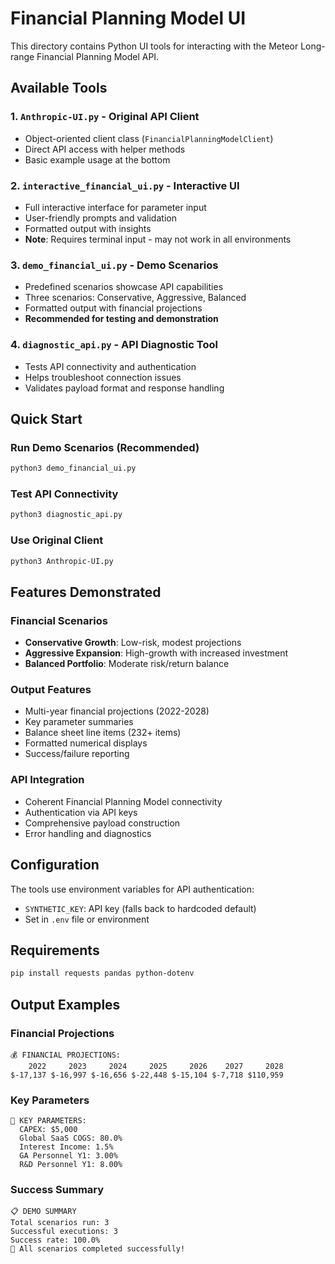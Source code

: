 # Financial Planning Model UI

This directory contains Python UI tools for interacting with the Meteor Long-range Financial Planning Model API.

## Available Tools

### 1. `Anthropic-UI.py` - Original API Client
- Object-oriented client class (`FinancialPlanningModelClient`)
- Direct API access with helper methods
- Basic example usage at the bottom

### 2. `interactive_financial_ui.py` - Interactive UI
- Full interactive interface for parameter input
- User-friendly prompts and validation
- Formatted output with insights
- **Note**: Requires terminal input - may not work in all environments

### 3. `demo_financial_ui.py` - Demo Scenarios
- Predefined scenarios showcase API capabilities
- Three scenarios: Conservative, Aggressive, Balanced
- Formatted output with financial projections
- **Recommended for testing and demonstration**

### 4. `diagnostic_api.py` - API Diagnostic Tool
- Tests API connectivity and authentication
- Helps troubleshoot connection issues
- Validates payload format and response handling

## Quick Start

### Run Demo Scenarios (Recommended)
```bash
python3 demo_financial_ui.py
```

### Test API Connectivity
```bash
python3 diagnostic_api.py
```

### Use Original Client
```bash
python3 Anthropic-UI.py
```

## Features Demonstrated

### Financial Scenarios
- **Conservative Growth**: Low-risk, modest projections
- **Aggressive Expansion**: High-growth with increased investment
- **Balanced Portfolio**: Moderate risk/return balance

### Output Features
- Multi-year financial projections (2022-2028)
- Key parameter summaries
- Balance sheet line items (232+ items)
- Formatted numerical displays
- Success/failure reporting

### API Integration
- Coherent Financial Planning Model connectivity
- Authentication via API keys
- Comprehensive payload construction
- Error handling and diagnostics

## Configuration

The tools use environment variables for API authentication:
- `SYNTHETIC_KEY`: API key (falls back to hardcoded default)
- Set in `.env` file or environment

## Requirements

```bash
pip install requests pandas python-dotenv
```

## Output Examples

### Financial Projections
```
💰 FINANCIAL PROJECTIONS:
    2022     2023     2024     2025     2026    2027     2028
$-17,137 $-16,997 $-16,656 $-22,448 $-15,104 $-7,718 $110,959
```

### Key Parameters
```
🔧 KEY PARAMETERS:
  CAPEX: $5,000
  Global SaaS COGS: 80.0%
  Interest Income: 1.5%
  GA Personnel Y1: 3.00%
  R&D Personnel Y1: 8.00%
```

### Success Summary
```
📋 DEMO SUMMARY
Total scenarios run: 3
Successful executions: 3
Success rate: 100.0%
🎉 All scenarios completed successfully!
```